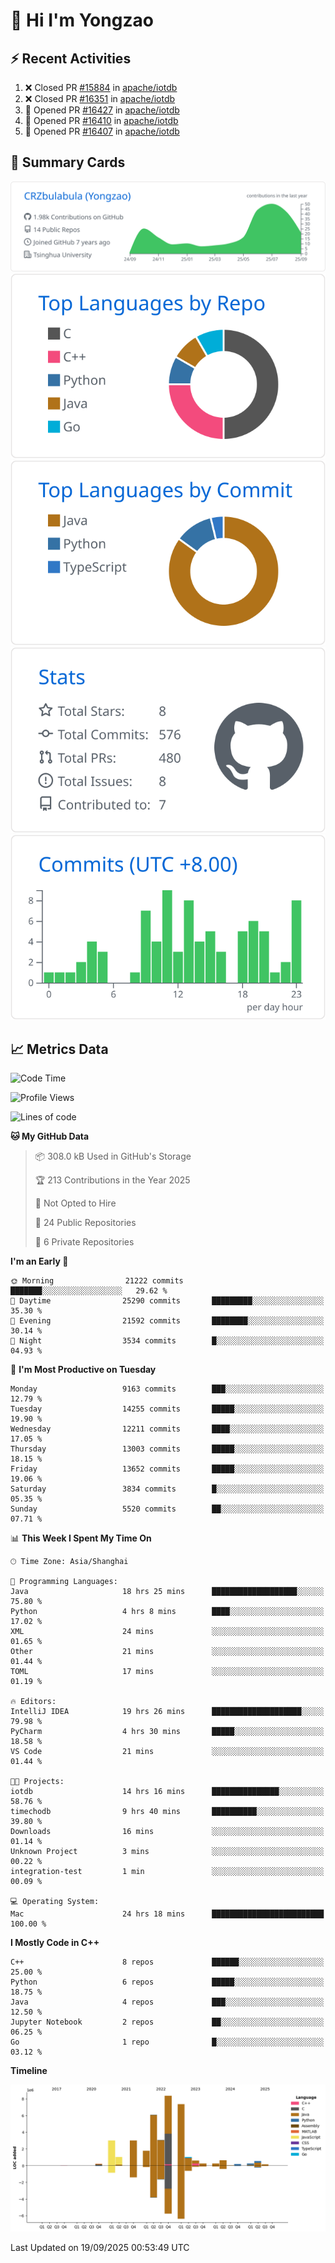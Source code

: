 # 👋 Hi I'm Yongzao

## ⚡ Recent Activities
<!--START_SECTION:activity-->
1. ❌ Closed PR [#15884](undefined) in [apache/iotdb](https://github.com/apache/iotdb)
2. ❌ Closed PR [#16351](undefined) in [apache/iotdb](https://github.com/apache/iotdb)
3. 💪 Opened PR [#16427](undefined) in [apache/iotdb](https://github.com/apache/iotdb)
4. 💪 Opened PR [#16410](undefined) in [apache/iotdb](https://github.com/apache/iotdb)
5. 💪 Opened PR [#16407](undefined) in [apache/iotdb](https://github.com/apache/iotdb)
<!--END_SECTION:activity-->

## 🎑 Summary Cards

[![](https://raw.githubusercontent.com/CRZbulabula/CRZbulabula/main/profile-summary-card-output/github/0-profile-details.svg)](https://github.com/vn7n24fzkq/github-profile-summary-cards)
[![](https://raw.githubusercontent.com/CRZbulabula/CRZbulabula/main/profile-summary-card-output/github/1-repos-per-language.svg)](https://github.com/vn7n24fzkq/github-profile-summary-cards) [![](https://raw.githubusercontent.com/CRZbulabula/CRZbulabula/main/profile-summary-card-output/github/2-most-commit-language.svg)](https://github.com/vn7n24fzkq/github-profile-summary-cards)
[![](https://raw.githubusercontent.com/CRZbulabula/CRZbulabula/main/profile-summary-card-output/github/3-stats.svg)](https://github.com/vn7n24fzkq/github-profile-summary-cards) [![](https://raw.githubusercontent.com/CRZbulabula/CRZbulabula/main/profile-summary-card-output/github/4-productive-time.svg)](https://github.com/vn7n24fzkq/github-profile-summary-cards)

## 📈 Metrics Data

<!--START_SECTION:waka-->
![Code Time](http://img.shields.io/badge/Code%20Time-1%2C226%20hrs%2017%20mins-blue)

![Profile Views](http://img.shields.io/badge/Profile%20Views-0-blue)

![Lines of code](https://img.shields.io/badge/From%20Hello%20World%20I%27ve%20Written-37.8%20million%20lines%20of%20code-blue)

**🐱 My GitHub Data** 

> 📦 308.0 kB Used in GitHub's Storage 
 > 
> 🏆 213 Contributions in the Year 2025
 > 
> 🚫 Not Opted to Hire
 > 
> 📜 24 Public Repositories 
 > 
> 🔑 6 Private Repositories 
 > 
**I'm an Early 🐤** 

```text
🌞 Morning                21222 commits       ███████░░░░░░░░░░░░░░░░░░   29.62 % 
🌆 Daytime                25290 commits       █████████░░░░░░░░░░░░░░░░   35.30 % 
🌃 Evening                21592 commits       ████████░░░░░░░░░░░░░░░░░   30.14 % 
🌙 Night                  3534 commits        █░░░░░░░░░░░░░░░░░░░░░░░░   04.93 % 
```
📅 **I'm Most Productive on Tuesday** 

```text
Monday                   9163 commits        ███░░░░░░░░░░░░░░░░░░░░░░   12.79 % 
Tuesday                  14255 commits       █████░░░░░░░░░░░░░░░░░░░░   19.90 % 
Wednesday                12211 commits       ████░░░░░░░░░░░░░░░░░░░░░   17.05 % 
Thursday                 13003 commits       █████░░░░░░░░░░░░░░░░░░░░   18.15 % 
Friday                   13652 commits       █████░░░░░░░░░░░░░░░░░░░░   19.06 % 
Saturday                 3834 commits        █░░░░░░░░░░░░░░░░░░░░░░░░   05.35 % 
Sunday                   5520 commits        ██░░░░░░░░░░░░░░░░░░░░░░░   07.71 % 
```


📊 **This Week I Spent My Time On** 

```text
🕑︎ Time Zone: Asia/Shanghai

💬 Programming Languages: 
Java                     18 hrs 25 mins      ███████████████████░░░░░░   75.80 % 
Python                   4 hrs 8 mins        ████░░░░░░░░░░░░░░░░░░░░░   17.02 % 
XML                      24 mins             ░░░░░░░░░░░░░░░░░░░░░░░░░   01.65 % 
Other                    21 mins             ░░░░░░░░░░░░░░░░░░░░░░░░░   01.44 % 
TOML                     17 mins             ░░░░░░░░░░░░░░░░░░░░░░░░░   01.19 % 

🔥 Editors: 
IntelliJ IDEA            19 hrs 26 mins      ████████████████████░░░░░   79.98 % 
PyCharm                  4 hrs 30 mins       █████░░░░░░░░░░░░░░░░░░░░   18.58 % 
VS Code                  21 mins             ░░░░░░░░░░░░░░░░░░░░░░░░░   01.44 % 

🐱‍💻 Projects: 
iotdb                    14 hrs 16 mins      ███████████████░░░░░░░░░░   58.76 % 
timechodb                9 hrs 40 mins       ██████████░░░░░░░░░░░░░░░   39.80 % 
Downloads                16 mins             ░░░░░░░░░░░░░░░░░░░░░░░░░   01.14 % 
Unknown Project          3 mins              ░░░░░░░░░░░░░░░░░░░░░░░░░   00.22 % 
integration-test         1 min               ░░░░░░░░░░░░░░░░░░░░░░░░░   00.09 % 

💻 Operating System: 
Mac                      24 hrs 18 mins      █████████████████████████   100.00 % 
```

**I Mostly Code in C++** 

```text
C++                      8 repos             ██████░░░░░░░░░░░░░░░░░░░   25.00 % 
Python                   6 repos             █████░░░░░░░░░░░░░░░░░░░░   18.75 % 
Java                     4 repos             ███░░░░░░░░░░░░░░░░░░░░░░   12.50 % 
Jupyter Notebook         2 repos             ██░░░░░░░░░░░░░░░░░░░░░░░   06.25 % 
Go                       1 repo              █░░░░░░░░░░░░░░░░░░░░░░░░   03.12 % 
```



**Timeline**

![Lines of Code chart](https://raw.githubusercontent.com/CRZbulabula/CRZbulabula/main/assets/bar_graph.png)


 Last Updated on 19/09/2025 00:53:49 UTC
<!--END_SECTION:waka-->

